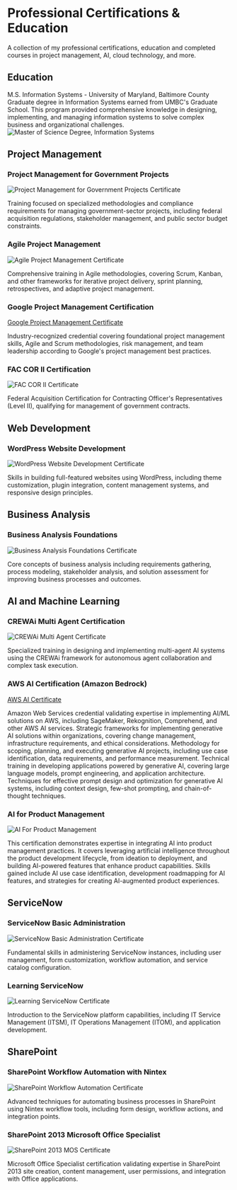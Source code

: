# Professional Certifications & Education

A collection of my professional certifications, education and completed courses in project management, AI, cloud technology, and more.

## Education
M.S. Information Systems - University of Maryland, Baltimore County
Graduate degree in Information Systems earned from UMBC's Graduate School. This program provided comprehensive knowledge in designing, implementing, and managing information systems to solve complex business and organizational challenges.
![Master of Science Degree, Information Systems](./assets/masters-degree.png)

## Project Management

### Project Management for Government Projects
![Project Management for Government Projects Certificate](./assets/project-management-govt.png)

Training focused on specialized methodologies and compliance requirements for managing government-sector projects, including federal acquisition regulations, stakeholder management, and public sector budget constraints.

### Agile Project Management
![Agile Project Management Certificate](./assets/agile-pm.png)

Comprehensive training in Agile methodologies, covering Scrum, Kanban, and other frameworks for iterative project delivery, sprint planning, retrospectives, and adaptive project management.

### Google Project Management Certification
[Google Project Management Certificate](./docs/google-pm.pdf)

Industry-recognized credential covering foundational project management skills, Agile and Scrum methodologies, risk management, and team leadership according to Google's project management best practices.

### FAC COR II Certification
![FAC COR II Certificate](./assets/fac-cor.png)

Federal Acquisition Certification for Contracting Officer's Representatives (Level II), qualifying for management of government contracts.

## Web Development

### WordPress Website Development
![WordPress Website Development Certificate](./assets/wordpress.png)

Skills in building full-featured websites using WordPress, including theme customization, plugin integration, content management systems, and responsive design principles.

## Business Analysis

### Business Analysis Foundations
![Business Analysis Foundations Certificate](./assets/business-analysis.png)

Core concepts of business analysis including requirements gathering, process modeling, stakeholder analysis, and solution assessment for improving business processes and outcomes.

## AI and Machine Learning

### CREWAi Multi Agent Certification
![CREWAi Multi Agent Certificate](./assets/crewai-agent.png)

Specialized training in designing and implementing multi-agent AI systems using the CREWAi framework for autonomous agent collaboration and complex task execution.

### AWS AI Certification (Amazon Bedrock)
[AWS AI Certificate](./docs/aws-ai.pdf)

Amazon Web Services credential validating expertise in implementing AI/ML solutions on AWS, including SageMaker, Rekognition, Comprehend, and other AWS AI services. Strategic frameworks for implementing generative AI solutions within organizations, covering change management, infrastructure requirements, and ethical considerations. Methodology for scoping, planning, and executing generative AI projects, including use case identification, data requirements, and performance measurement. Technical training in developing applications powered by generative AI, covering large language models, prompt engineering, and application architecture. Techniques for effective prompt design and optimization for generative AI systems, including context design, few-shot prompting, and chain-of-thought techniques.

### AI for Product Management
![AI For Product Management](./assets/product-mgmt.png)

This certification demonstrates expertise in integrating AI into product management practices. It covers leveraging artificial intelligence throughout the product development lifecycle, from ideation to deployment, and building AI-powered features that enhance product capabilities. Skills gained include AI use case identification, development roadmapping for AI features, and strategies for creating AI-augmented product experiences.

## ServiceNow

### ServiceNow Basic Administration
![ServiceNow Basic Administration Certificate](./assets/servicenow-admin.png)

Fundamental skills in administering ServiceNow instances, including user management, form customization, workflow automation, and service catalog configuration.

### Learning ServiceNow
![Learning ServiceNow Certificate](./assets/servicenow-learning.png)

Introduction to the ServiceNow platform capabilities, including IT Service Management (ITSM), IT Operations Management (ITOM), and application development.

## SharePoint

### SharePoint Workflow Automation with Nintex
![SharePoint Workflow Automation Certificate](./assets/sharepoint-nintex.png)

Advanced techniques for automating business processes in SharePoint using Nintex workflow tools, including form design, workflow actions, and integration points.

### SharePoint 2013 Microsoft Office Specialist
![SharePoint 2013 MOS Certificate](./assets/sharepoint-mos.png)

Microsoft Office Specialist certification validating expertise in SharePoint 2013 site creation, content management, user permissions, and integration with Office applications.
